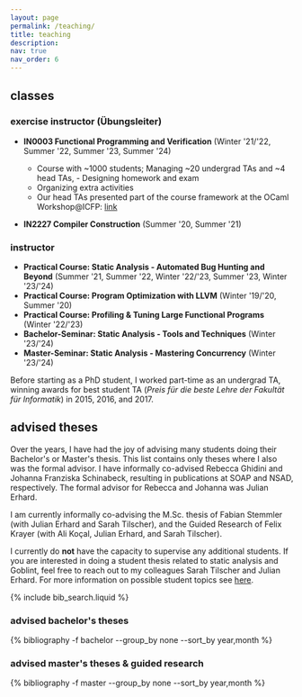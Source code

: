 ```yaml
---
layout: page
permalink: /teaching/
title: teaching
description:
nav: true
nav_order: 6
---
```


## classes

### exercise instructor (Übungsleiter)

- **IN0003 Functional Programming and Verification** (Winter '21/'22, Summer '22, Summer '23, Summer '24)

  - Course with ~1000 students; Managing ~20 undergrad TAs and ~4 head TAs, - Designing homework and exam
  - Organizing extra activities
  - Our head TAs presented part of the course framework at the OCaml Workshop@ICFP: [link](https://icfp23.sigplan.org/details/ocaml-2023-papers/11/Less-Power-for-More-Learning-Restricting-OCaml-Features-for-Effective-Teaching)

- **IN2227 Compiler Construction** (Summer '20, Summer '21)

### instructor

- **Practical Course: Static Analysis - Automated Bug Hunting and Beyond** (Summer '21, Summer '22, Winter '22/'23, Summer '23, Winter '23/'24)
- **Practical Course: Program Optimization with LLVM** (Winter '19/'20, Summer '20)
- **Practical Course: Profiling & Tuning Large Functional Programs** (Winter '22/'23)
- **Bachelor-Seminar: Static Analysis - Tools and Techniques** (Winter '23/'24)
- **Master-Seminar: Static Analysis - Mastering Concurrency** (Winter '23/'24)

Before starting as a PhD student, I worked part-time as an undergrad TA, winning awards for best student TA (_Preis für die beste Lehre der Fakultät für Informatik_) in 2015, 2016, and 2017.

## advised theses

Over the years, I have had the joy of advising many students doing their Bachelor's or Master's thesis.
This list contains only theses where I also was the formal advisor. I have informally co-advised Rebecca Ghidini and Johanna Franziska Schinabeck, resulting in publications at SOAP and NSAD, respectively. The formal advisor for Rebecca and Johanna was Julian Erhard.

I am currently informally co-advising the M.Sc. thesis of Fabian Stemmler (with Julian Erhard and Sarah Tilscher), and the Guided Research of Felix Krayer (with Ali Koçal, Julian Erhard, and Sarah Tilscher).

I currently do **not** have the capacity to supervise any additional students. If you are interested in doing a student thesis related to static analysis and Goblint,
feel free to reach out to my colleagues Sarah Tilscher and Julian Erhard. For more information on possible student topics see [here](https://www.in.tum.de/i02/lehre/studienarbeiten/).

{% include bib_search.liquid %}

### advised bachelor's theses

<div class="publications">
  {% bibliography -f bachelor --group_by none --sort_by year,month %}
</div>

### advised master's theses & guided research

<div class="publications">
  {% bibliography -f master --group_by none --sort_by year,month %}
</div>